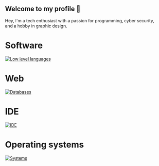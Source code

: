 ## Welcome to my profile 👋
Hey, I'm a tech enthusiast with a passion for programming, cyber security, and a hobby in graphic design.

 # Software
[![Low level languages](https://skillicons.dev/icons?i=cpp,c,cs,py)](https://skillicons.dev)
# Web
[![Databases](https://skillicons.dev/icons?i=html,css,wordpress,php,js,mysql)](https://skillicons.dev)
# IDE
[![IDE](https://skillicons.dev/icons?i=visualstudio,vscode,arduino,pycharm,webstorm,docker,androidstudio)](https://skillicons.dev)
# Operating systems
[![Systems](https://skillicons.dev/icons?i=windows,linux,kali,ubuntu)](https://skillicons.dev)
